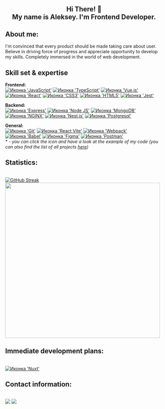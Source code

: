 <h2 align="center"><b>Hi There! 👋
<br>
  My name is Aleksey. I'm Frontend Developer.</b></h2>
  
<h2>About me:</h2>

I'm convinced that every product should be made taking care about user. Believe in driving force of progress and appreciate opportunity to develop my skills. Completely immersed in the world of web development.

<h2>Skill set & expertise </h2>

<b>Frontend:</b>
<br>
<a href="https://github.com/AlekseyYuriev/mesto/blob/main/src/pages/index.js"><img src="https://img.shields.io/badge/JavaScript-FFCD00?style=for-the-badge&logo=javascript&logoColor=black" alt="Иконка 'JavaScript'"></a>
<a href="#"><img src="https://img.shields.io/badge/TypeScript-007ACC?style=for-the-badge&logo=typescript&logoColor=white" alt="Иконка 'TypeScript'"></a>
<a href="https://github.com/AlekseyYuriev/innowise-lab-internship-level-1-clever-to-do-list/blob/project/src/components/TaskList.vue"><img src="https://img.shields.io/badge/Vue%20js-35495E?style=for-the-badge&logo=vuedotjs&logoColor=4FC08D" alt="Иконка 'Vue.js'"></a>
<a href="https://github.com/AlekseyYuriev/react-mesto-api-full-gha/blob/main/frontend/src/components/App.js"><img src="https://img.shields.io/badge/React-087DA4?style=for-the-badge&logo=react&logoColor=61DAFB" alt="Иконка 'React'"></a>
<a href="https://github.com/AlekseyYuriev/movies-explorer-frontend/blob/main/src/components/FilterCheckbox/FilterCheckbox.css"><img src="https://img.shields.io/badge/CSS3-1572B6?style=for-the-badge&logo=css3&logoColor=white" alt="Иконка 'СSS3'"></a>
<a href="https://github.com/AlekseyYuriev/russian-travel/blob/main/index.html"><img src="https://img.shields.io/badge/HTML5-E34F26?style=for-the-badge&logo=html5&logoColor=white" alt="Иконка 'HTML5'"></a>
<a href="#"><img src="https://img.shields.io/badge/Jest-C21325?style=for-the-badge&logo=jest&logoColor=white" alt="Иконка 'Jest'"></a>

<b>Backend:</b>
<br>
<a href="https://github.com/AlekseyYuriev/react-mesto-api-full-gha/blob/main/backend/app.js"><img src="https://img.shields.io/badge/Express.js-00BB3F?style=for-the-badge&logo=express&logoColor=black" alt="Иконка 'Express'"></a>
<a href="https://github.com/AlekseyYuriev/express-mesto-gha/blob/main/package.json"><img src="https://img.shields.io/badge/Node.js-00BB3F?style=for-the-badge&logo=nodedotjs&logoColor=white" alt="Иконка 'Node JS'"></a>
<a href="https://github.com/AlekseyYuriev/express-mesto-gha/blob/main/app.js"><img src="https://img.shields.io/badge/MongoDB-00BB3F?style=for-the-badge&logo=mongodb&logoColor=white" alt="Иконка 'MongoDB'"></a>
<a href="#"><img src="https://img.shields.io/badge/Nginx-00BB3F?style=for-the-badge&logo=nginx&logoColor=white" alt="Иконка 'NGINX'"></a>
<a href="https://github.com/AlekseyYuriev/vinyl-store/blob/main/src/users/users.controller.ts"><img src="https://img.shields.io/badge/nestjs-%23E0234E.svg?style=for-the-badge&logo=nestjs&logoColor=white" alt="Иконка 'Nest.js'"></a>
<a href="https://github.com/AlekseyYuriev/vinyl-store/blob/main/src/vinyls/vinyls.service.ts"><img src="https://img.shields.io/badge/postgres-%23316192.svg?style=for-the-badge&logo=postgresql&logoColor=white" alt="Иконка 'Postgresql'"></a>

<b>General:</b>
<br>
<a href="https://github.com/AlekseyYuriev/AlekseyYuriev/network"><img src="https://img.shields.io/badge/GIT-E44C30?style=for-the-badge&logo=git&logoColor=white" alt="Иконка 'Git'"></a>
<a href="#"><img src="https://img.shields.io/badge/Vite-B73BFE?style=for-the-badge&logo=vite&logoColor=FFD62E" alt="Иконка 'React Vite'"></a>
<a href="https://github.com/AlekseyYuriev/mesto/blob/main/webpack.config.js"><img src="https://img.shields.io/badge/Webpack-8DD6F9?style=for-the-badge&logo=Webpack&logoColor=white" alt="Иконка 'Webpack'"></a>
<a href="https://github.com/AlekseyYuriev/mesto/blob/main/babel.config.js"><img src="https://img.shields.io/badge/Babel-F9DC3E?style=for-the-badge&logo=babel&logoColor=white" alt="Иконка 'Babel'"></a>
<a href="#"><img src="https://img.shields.io/badge/Figma-9F3ED5?style=for-the-badge&logo=figma&logoColor=white" alt="Иконка 'Figma'"></a>
<a href="#"><img src="https://img.shields.io/badge/Postman-FF6C37?style=for-the-badge&logo=Postman&logoColor=white" alt="Иконка 'Postman'"></a>
<br>
<i>* - you can click the icon and have a look at the example of my code (you can also find the list of all projects <a href="https://github.com/AlekseyYuriev?tab=repositories">here</a>)</i>

<h2>Statistics:</h2>
<br>
<a href="https://git.io/streak-stats"><img src="https://github-readme-streak-stats-blond-zeta.vercel.app?user=AlekseyYuriev&theme=tokyonight-duo&border_radius=8&exclude_days=Sun%2CSat" alt="GitHub Streak" /></a>
<img src="https://github-readme-stats.vercel.app/api/top-langs/?username=AlekseyYuriev&layout=compact&langs_count=8" width="495"/>

<h2>Immediate development plans:</h2>

<br>
<a href="#"><img src="https://img.shields.io/badge/nuxt%20js-00C58E?style=for-the-badge&logo=nuxtdotjs&logoColor=white" alt="Иконка 'Nuxt'"></a>

<br>
  
<h2>Contact information:</h2>
<br>
  <a href="mailto:alex11_90@mail.ru"><img src="https://img.shields.io/badge/Mail-blue?logo=mail.com&logoColor=white&style=for-the-badge"></a>
  <a href="https://www.linkedin.com/in/aleksey-yuriev"><img src="https://img.shields.io/badge/LinkedIn-blue?logo=linkedin&logoColor=white&style=for-the-badge"></a>
